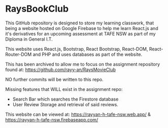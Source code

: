 # RaysBookClub

This GitHub repository is designed to store my learning classwork, that being a website hosted on Google Firebase to help me learn React.js and it's derivatives for an upcoming assessment at TAFE NSW as part of my Diploma in General I.T.

This website uses React.js, Bootstrap, React Bootstrap, React-DOM, React-Router-DOM and PHP and uses databases as part of the website. 

This has been archived to allow me to focus on the assignment repository found at: https://github.com/rayy-an/RaysMovieClub

NO further commits will be written to this repo.

Missing features that WILL exist in the assignment repo:

- Search Bar which searches the Firestore database
- User Review Storage and retrieval of said reviews.

This website can be viewed at: https://rayyan-h-tafe-nsw.web.app/ & https://rayyan-h-tafe-nsw.firebaseapp.com/
